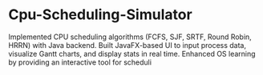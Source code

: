 # Cpu-Scheduling-Simulator
 Implemented CPU scheduling algorithms (FCFS, SJF, SRTF, Round Robin, HRRN) with Java backend.
 Built JavaFX-based UI to input process data, visualize Gantt charts, and display stats in real time.
 Enhanced OS learning by providing an interactive tool for scheduli
